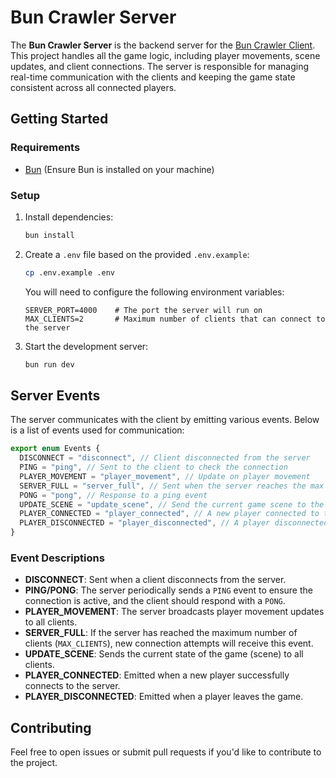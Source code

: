 # Bun Crawler Server

The **Bun Crawler Server** is the backend server for the [Bun Crawler Client](https://github.com/marceloferreira357/bun-crawler-client). This project handles all the game logic, including player movements, scene updates, and client connections. The server is responsible for managing real-time communication with the clients and keeping the game state consistent across all connected players.

## Getting Started

### Requirements

- [Bun](https://bun.sh/) (Ensure Bun is installed on your machine)

### Setup

1. Install dependencies:

   ```bash
   bun install
   ```

2. Create a `.env` file based on the provided `.env.example`:

   ```bash
   cp .env.example .env
   ```

   You will need to configure the following environment variables:

   ```env
   SERVER_PORT=4000    # The port the server will run on
   MAX_CLIENTS=2       # Maximum number of clients that can connect to the server
   ```

3. Start the development server:

   ```bash
   bun run dev
   ```

## Server Events

The server communicates with the client by emitting various events. Below is a list of events used for communication:

```typescript
export enum Events {
  DISCONNECT = "disconnect", // Client disconnected from the server
  PING = "ping", // Sent to the client to check the connection
  PLAYER_MOVEMENT = "player_movement", // Update on player movement
  SERVER_FULL = "server_full", // Sent when the server reaches the max client limit
  PONG = "pong", // Response to a ping event
  UPDATE_SCENE = "update_scene", // Send the current game scene to the client
  PLAYER_CONNECTED = "player_connected", // A new player connected to the server
  PLAYER_DISCONNECTED = "player_disconnected", // A player disconnected from the server
}
```

### Event Descriptions

- **DISCONNECT**: Sent when a client disconnects from the server.
- **PING/PONG**: The server periodically sends a `PING` event to ensure the connection is active, and the client should respond with a `PONG`.
- **PLAYER_MOVEMENT**: The server broadcasts player movement updates to all clients.
- **SERVER_FULL**: If the server has reached the maximum number of clients (`MAX_CLIENTS`), new connection attempts will receive this event.
- **UPDATE_SCENE**: Sends the current state of the game (scene) to all clients.
- **PLAYER_CONNECTED**: Emitted when a new player successfully connects to the server.
- **PLAYER_DISCONNECTED**: Emitted when a player leaves the game.

## Contributing

Feel free to open issues or submit pull requests if you'd like to contribute to the project.
